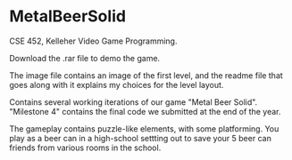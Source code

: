 # MetalBeerSolid
CSE 452, Kelleher
Video Game Programming.

Download the .rar file to demo the game. 

The image file contains an image of the first level, and the readme file that goes along with it explains my choices for the level layout. 


Contains several working iterations of our game "Metal Beer Solid".
"Milestone 4" contains the final code we submitted at the end of the year. 

The gameplay contains puzzle-like elements, with some platforming. You play as a beer can in a high-school settting out to save your 5 beer can friends from various rooms in the school.
